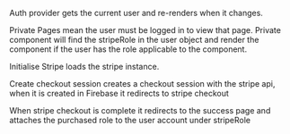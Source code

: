 Auth provider gets the current user and re-renders when it changes.

Private Pages mean the user must be logged in to view that page.
Private component will find the stripeRole in the user object and render the component if the user has the role applicable to the component.

Initialise Stripe loads the stripe instance.

Create checkout session creates a checkout session with the stripe api, when it is created in Firebase it redirects to stripe checkout

When stripe checkout is complete it redirects to the success page and attaches the purchased role to the user account under stripeRole

